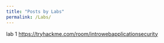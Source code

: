```yaml
---
title: "Posts by Labs"
permalink: /Labs/
---
```

lab 1
https://tryhackme.com/room/introwebapplicationsecurity
